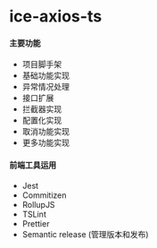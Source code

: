 # ice-axios-ts


#### 主要功能
+ 项目脚手架
+ 基础功能实现
+ 异常情况处理
+ 接口扩展
+ 拦截器实现
+ 配置化实现
+ 取消功能实现
+ 更多功能实现


#### 前端工具运用

+ Jest
+ Commitizen
+ RollupJS
+ TSLint
+ Prettier
+ Semantic release (管理版本和发布)